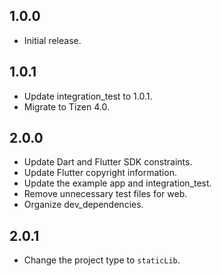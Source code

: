 ## 1.0.0

* Initial release.

## 1.0.1

* Update integration_test to 1.0.1.
* Migrate to Tizen 4.0.

## 2.0.0

* Update Dart and Flutter SDK constraints.
* Update Flutter copyright information.
* Update the example app and integration_test.
* Remove unnecessary test files for web.
* Organize dev_dependencies.

## 2.0.1

* Change the project type to `staticLib`.
